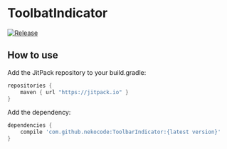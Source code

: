 # ToolbatIndicator

[![Release](https://img.shields.io/github/release/nekocode/ToolbarIndicator.svg?label=Jitpack)](https://jitpack.io/#nekocode/ToolbarIndicator)


## How to use
Add the JitPack repository to your build.gradle:
```gradle
repositories {
    maven { url "https://jitpack.io" }
}
```

Add the dependency:
```gradle
dependencies {
    compile 'com.github.nekocode:ToolbarIndicator:{latest version}'
}
```